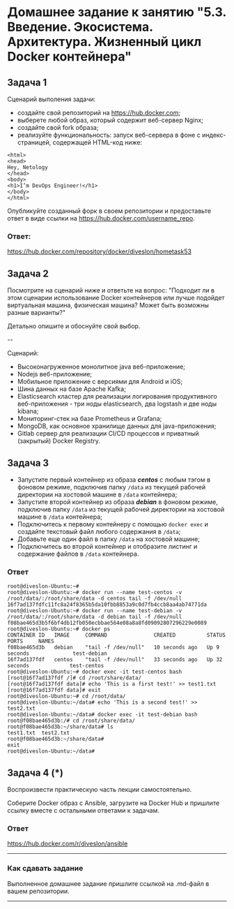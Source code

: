 
# Домашнее задание к занятию "5.3. Введение. Экосистема. Архитектура. Жизненный цикл Docker контейнера"

## Задача 1

Сценарий выполения задачи:

- создайте свой репозиторий на https://hub.docker.com;
- выберете любой образ, который содержит веб-сервер Nginx;
- создайте свой fork образа;
- реализуйте функциональность:
запуск веб-сервера в фоне с индекс-страницей, содержащей HTML-код ниже:
```
<html>
<head>
Hey, Netology
</head>
<body>
<h1>I’m DevOps Engineer!</h1>
</body>
</html>
```
Опубликуйте созданный форк в своем репозитории и предоставьте ответ в виде ссылки на https://hub.docker.com/username_repo.

### Ответ: 
https://hub.docker.com/repository/docker/diveslon/hometask53

## Задача 2

Посмотрите на сценарий ниже и ответьте на вопрос:
"Подходит ли в этом сценарии использование Docker контейнеров или лучше подойдет виртуальная машина, физическая машина? Может быть возможны разные варианты?"

Детально опишите и обоснуйте свой выбор.

--

Сценарий:

- Высоконагруженное монолитное java веб-приложение;
- Nodejs веб-приложение;
- Мобильное приложение c версиями для Android и iOS;
- Шина данных на базе Apache Kafka;
- Elasticsearch кластер для реализации логирования продуктивного веб-приложения - три ноды elasticsearch, два logstash и две ноды kibana;
- Мониторинг-стек на базе Prometheus и Grafana;
- MongoDB, как основное хранилище данных для java-приложения;
- Gitlab сервер для реализации CI/CD процессов и приватный (закрытый) Docker Registry.

## Задача 3

- Запустите первый контейнер из образа ***centos*** c любым тэгом в фоновом режиме, подключив папку ```/data``` из текущей рабочей директории на хостовой машине в ```/data``` контейнера;
- Запустите второй контейнер из образа ***debian*** в фоновом режиме, подключив папку ```/data``` из текущей рабочей директории на хостовой машине в ```/data``` контейнера;
- Подключитесь к первому контейнеру с помощью ```docker exec``` и создайте текстовый файл любого содержания в ```/data```;
- Добавьте еще один файл в папку ```/data``` на хостовой машине;
- Подключитесь во второй контейнер и отобразите листинг и содержание файлов в ```/data``` контейнера.

### Ответ
```
root@diveslon-Ubuntu:~# 
root@diveslon-Ubuntu:~# docker run --name test-centos -v /root/data/:/root/share/data -d centos tail -f /dev/null
16f7ad137fdfc11fc8a24f8365b5da10fbb8853a9c0d7fb4ccb8aa4ab74771da
root@diveslon-Ubuntu:~# docker run --name test-debian -v /root/data/:/root/share/data -d debian tail -f /dev/null
f08bae465d3b5f6bf4db12fb050ecbbae564e08a8a8fd09092807296229e0089
root@diveslon-Ubuntu:~# docker ps
CONTAINER ID   IMAGE     COMMAND               CREATED          STATUS          PORTS     NAMES
f08bae465d3b   debian    "tail -f /dev/null"   10 seconds ago   Up 9 seconds              test-debian
16f7ad137fdf   centos    "tail -f /dev/null"   33 seconds ago   Up 32 seconds             test-centos
root@diveslon-Ubuntu:~# docker exec -it test-centos bash
[root@16f7ad137fdf /]# cd /root/share/data/
[root@16f7ad137fdf data]# echo 'This is a first test!' >> test1.txt
[root@16f7ad137fdf data]# exit
root@diveslon-Ubuntu:~# cd /root/data/
root@diveslon-Ubuntu:~/data# echo 'This is a second test!' >> test2.txt
root@diveslon-Ubuntu:~/data# docker exec -it test-debian bash
root@f08bae465d3b:/# cd /root/share/data/
root@f08bae465d3b:~/share/data# ls
test1.txt  test2.txt
root@f08bae465d3b:~/share/data# 
exit
root@diveslon-Ubuntu:~/data#
```

## Задача 4 (*)

Воспроизвести практическую часть лекции самостоятельно.

Соберите Docker образ с Ansible, загрузите на Docker Hub и пришлите ссылку вместе с остальными ответами к задачам.

### Ответ
https://hub.docker.com/r/diveslon/ansible


---

### Как cдавать задание

Выполненное домашнее задание пришлите ссылкой на .md-файл в вашем репозитории.

---
